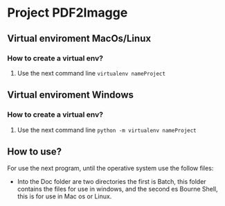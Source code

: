 # Project PDF2Imagge

## Virtual enviroment MacOs/Linux

### How to create a virtual env?
1. Use the next command line `virtualenv nameProject`

## Virtual enviroment Windows

### How to create a virtual env?
1. Use the next command line `python -m virtualenv nameProject`


## How to use?
For use the next program, until the operative system use the follow files:
- Into the Doc folder are two directories the first is Batch, this folder contains the files for use in windows, and the second es Bourne Shell, this is for use in Mac os or Linux.


